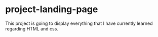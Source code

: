 # project-landing-page

This project is going to display everything that I have currently learned regarding HTML and css.